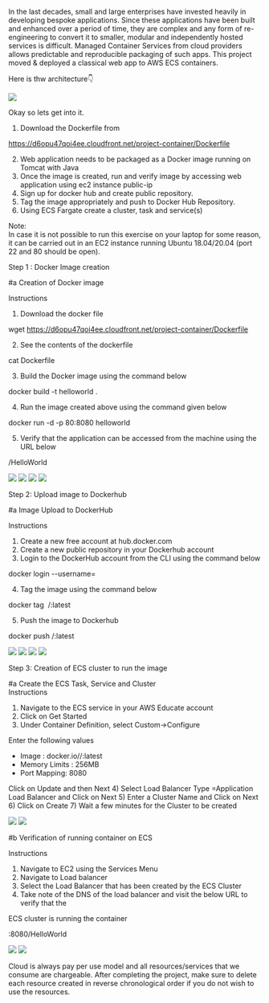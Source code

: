 In the last decades, small and large enterprises have invested heavily in developing bespoke applications. Since these applications have been built and enhanced over a period of time, they are complex and any form of re-engineering to convert it to smaller, modular and independently hosted services is difficult. Managed Container Services from cloud providers allows predictable and reproducible packaging of such apps. This project moved & deployed a classical web app to AWS ECS containers.

Here is thw architecture👇

<img src="https://github.com/hisujata/Deploying-web-app-on-AWS-using-ECS/blob/master/architecture.png">

Okay so lets get into it.

1)	Download the Dockerfile from 

https://d6opu47qoi4ee.cloudfront.net/project-container/Dockerfile

2)	Web application needs to be packaged as a Docker image running on Tomcat with Java
3)	Once the image is created, run and verify image by accessing web application using ec2 instance public-ip
4)	Sign up for docker hub and create public repository.
5)	Tag the image appropriately and push to Docker Hub Repository.
6)	Using ECS Fargate create a cluster, task and service(s)

Note:	
In case it is not possible to run this exercise on your laptop for some reason, it can be carried out in an EC2 instance running Ubuntu 18.04/20.04 (port 22 and 80 should be open).


Step 1 : Docker Image creation

#a Creation of Docker image

Instructions

1)	Download the docker file

wget https://d6opu47qoi4ee.cloudfront.net/project-container/Dockerfile

2) See the contents of the dockerfile

cat Dockerfile

3) Build the Docker image using the command below

docker build -t helloworld .

4) Run the image created above using the command given below

docker run -d -p 80:8080 helloworld

5) Verify that the application can be accessed from the machine using the URL below

<public IP address of instance>/HelloWorld

<img src="https://github.com/hisujata/Deploying-web-app-on-AWS-using-ECS/blob/master/Screenshot1.png">

<img src="https://github.com/hisujata/Deploying-web-app-on-AWS-using-ECS/blob/master/Screenshot2.png">

<img src="https://github.com/hisujata/Deploying-web-app-on-AWS-using-ECS/blob/master/Screenshot3.png">

<img src="https://github.com/hisujata/Deploying-web-app-on-AWS-using-ECS/blob/master/Screenshot4.png">


Step 2: Upload image to Dockerhub

#a	Image Upload to DockerHub
	
Instructions
	
1) Create a new free account at hub.docker.com
2) Create a new public repository in your Dockerhub account
3) Login to the DockerHub account from the CLI using the command below

docker login --username=<DockerHub username>

4) Tag the image using the command below

docker tag <image id> <dockerhub username>/<repository name>:latest

5) Push the image to Dockerhub

docker push <hub-user>/<repo-name>:latest	

<img src="https://github.com/hisujata/Deploying-web-app-on-AWS-using-ECS/blob/master/Screenshot5.png">

<img src="https://github.com/hisujata/Deploying-web-app-on-AWS-using-ECS/blob/master/Screenshot6.png">

<img src="https://github.com/hisujata/Deploying-web-app-on-AWS-using-ECS/blob/master/Screenshot7.png">

<img src="https://github.com/hisujata/Deploying-web-app-on-AWS-using-ECS/blob/master/Screenshot8.png">


Step 3: Creation of ECS cluster to run the image

#a Create the ECS Task, Service and Cluster			
Instructions	

1) Navigate to the ECS service in your AWS Educate account
2) Click on Get Started
3) Under Container Definition, select Custom->Configure

Enter the following values

- Image : docker.io/<dockerhub username>/<dockerhub repository>:latest
- Memory Limits : 256MB
- Port Mapping: 8080

Click on Update and then Next
4) Select Load Balancer Type =Application Load Balancer and Click on Next
5) Enter a Cluster Name and Click on Next
6) Click on Create
7) Wait a few minutes for the Cluster to be created

<img src="https://github.com/hisujata/Deploying-web-app-on-AWS-using-ECS/blob/master/Screenshot9.png">

<img src="https://github.com/hisujata/Deploying-web-app-on-AWS-using-ECS/blob/master/Screenshot10.png">


#b Verification of running container on ECS			

Instructions	

1) Navigate to EC2 using the Services Menu
2) Navigate to Load balancer
3) Select the Load Balancer that has been created by the ECS Cluster
4) Take note of the DNS of the load balancer and visit the below URL to verify that the 

ECS cluster is running the container

<DNS of load balancer>:8080/HelloWorld

<img src="https://github.com/hisujata/Deploying-web-app-on-AWS-using-ECS/blob/master/Screenshot11.png">

<img src="https://github.com/hisujata/Deploying-web-app-on-AWS-using-ECS/blob/master/Screenshot12.png">


Cloud is always pay per use model and all resources/services that we consume are chargeable. After completing the project, make sure to delete each resource created in reverse chronological order if you do not wish to use the resources.